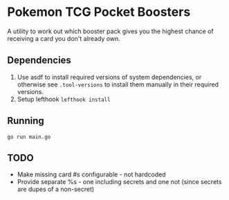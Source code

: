 # Pokemon TCG Pocket Boosters

A utility to work out which booster pack gives you the highest chance of receiving a card you don't already own.


## Dependencies

 1. Use asdf to install required versions of system dependencies, or otherwise see `.tool-versions` to install them manually in their required versions.
 2. Setup lefthook `lefthook install`


## Running

```
go run main.go
```

## TODO

 - Make missing card #s configurable - not hardcoded
 - Provide separate %s - one including secrets and one not (since secrets are dupes of a non-secret)